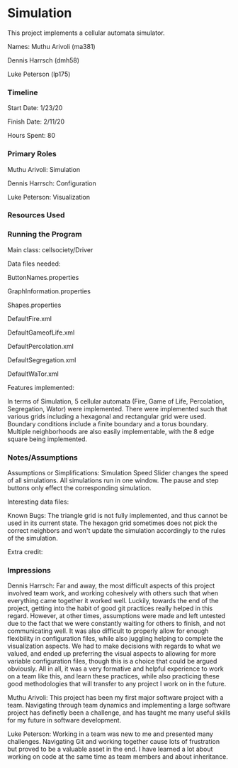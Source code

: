 Simulation
====

This project implements a cellular automata simulator.

Names:
Muthu Arivoli (ma381)

Dennis Harrsch (dmh58)

Luke Peterson (lp175)

### Timeline

Start Date: 1/23/20

Finish Date: 2/11/20

Hours Spent: 80

### Primary Roles

Muthu Arivoli: Simulation

Dennis Harrsch: Configuration

Luke Peterson: Visualization

### Resources Used


### Running the Program

Main class: cellsociety/Driver

Data files needed: 

ButtonNames.properties

GraphInformation.properties

Shapes.properties

DefaultFire.xml

DefaultGameofLife.xml

DefaultPercolation.xml

DefaultSegregation.xml

DefaultWaTor.xml

Features implemented:

In terms of Simulation, 5 cellular automata (Fire, Game of Life, Percolation, Segregation, Wator) were implemented. There were implemented such that various grids including a hexagonal and rectangular grid were used. Boundary conditions include a finite boundary and a torus boundary. Multiple neighborhoods are also easily implementable, with the 8 edge square being implemented.


### Notes/Assumptions

Assumptions or Simplifications: 
Simulation Speed Slider changes the speed of all simulations. All simulations run in one window. The pause and step buttons only effect the corresponding simulation.

Interesting data files:

Known Bugs: The triangle grid is not fully implemented, and thus cannot be used in its current state. The hexagon grid sometimes does not pick the correct neighbors and won't update the simulation accordingly to the rules of the simulation.

Extra credit:


### Impressions

Dennis Harrsch: Far and away, the most difficult aspects of this project involved team work, and working cohesively with others such that when everything came together it worked well. Luckily, towards the end of the project, getting into the habit of good git practices really helped in this regard. However, at other times, assumptions were made and left untested due to the fact that we were constantly waiting for others to finish, and not communicating well. It was also difficult to properly allow for enough flexibility in configuration files, while also juggling helping to complete the visualization aspects. We had to make decisions with regards to what we valued, and ended up preferring the visual aspects to allowing for more variable configuration files, though this is a choice that could be argued obviously. All in all, it was a very formative and helpful experience to work on a team like this, and learn these practices, while also practicing these good methodologies that will transfer to any project I work on in the future.

Muthu Arivoli: This project has been my first major software project with a team. Navigating through team dynamics and implementing a large software project has definetly been a challenge, and has taught me many useful skills for my future in software development.

Luke Peterson: Working in a team was new to me and presented many challenges. Navigating Git and working together cause lots of frustration but proved to be a valuable asset in the end. I have learned a lot about working on code at the same time as team members and about inheritance.
